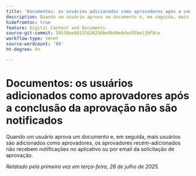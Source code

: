 ```yaml
---
title: 'Documentos: os usuários adicionados como aprovadores após a conclusão da aprovação não são notificados'
description: Quando um usuário aprova um documento e, em seguida, mais usuários são adicionados como aprovadores, os aprovadores recém-adicionados não recebem notificações no aplicativo ou por email da solicitação de aprovação.
hidefromtoc: true
feature: Digital Content and Documents
source-git-commit: 58539ae80132638236be9b90e0dad35be139f8ce
workflow-type: tm+mt
source-wordcount: '88'
ht-degree: 4%

---
```



# Documentos: os usuários adicionados como aprovadores após a conclusão da aprovação não são notificados

Quando um usuário aprova um documento e, em seguida, mais usuários são adicionados como aprovadores, os aprovadores recém-adicionados não recebem notificações no aplicativo ou por email da solicitação de aprovação.

_Relatado pela primeira vez em terça-feira, 28 de julho de 2025._
